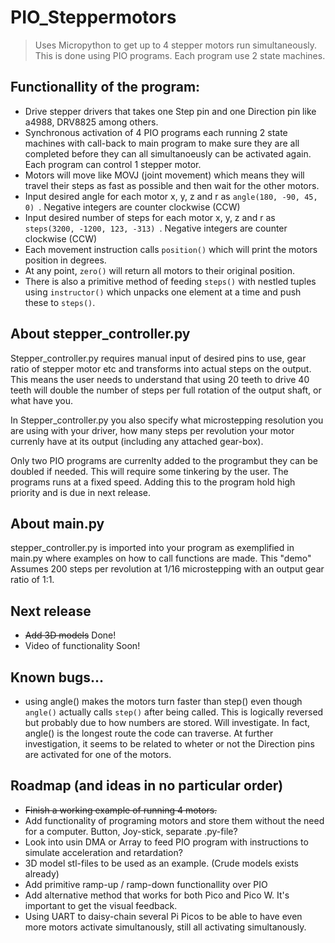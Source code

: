 # PIO_Steppermotors
> Uses Micropython to get up to 4 stepper motors run simultaneously. 
> This is done using PIO programs. Each program use 2 state machines.

## Functionallity of the program:
- Drive stepper drivers that takes one Step pin and one Direction pin like a4988, DRV8825 among others.
- Synchronous activation of 4 PIO programs each running 2 state machines with call-back to main program to make sure they are all completed before they can all simultanoeusly can be activated again. Each program can control 1 stepper motor.
- Motors will move like MOVJ (joint movement) which means they will travel their steps as fast as possible and then wait for the other motors.
- Input desired angle for each motor x, y, z and r as ```angle(180, -90, 45, 0) ```. Negative integers are counter clockwise (CCW)
- Input desired number of steps for each motor x, y, z and r as ```steps(3200, -1200, 123, -313) ```. Negative integers are counter clockwise (CCW)
- Each movement instruction calls ```position()``` which will print the motors position in degrees.
- At any point, ```zero()``` will return all motors to their original position.
- There is also a primitive method of feeding ```steps()``` with nestled tuples using ```instructor()``` which unpacks one
element at a time and push these to ```steps()```.


## About stepper_controller.py
Stepper_controller.py requires manual input of desired pins to use, gear ratio of stepper motor etc and transforms into actual steps on 
the output. This means the user needs to understand that using 20 teeth to drive 40 teeth will double the number of steps per 
full rotation of the output shaft, or what have you.

In Stepper_controller.py you also specify what microstepping resolution you are using with your driver, how many steps per revolution your motor currenly 
have at its output (including any attached gear-box).

Only two PIO programs are currenlty added to the programbut they can be doubled if needed. This will require some tinkering by the user. The programs runs at a fixed speed. Adding this to the program hold high priority and is due in next release.


## About main.py
stepper_controller.py is imported into your program as exemplified in main.py where examples on how to call functions are made.
This "demo" Assumes 200 steps per revolution at 1/16 microstepping with an output gear ratio of 1:1.

## Next release
- ~~Add 3D models~~ Done!
- Video of functionality Soon!

## Known bugs...
- using angle() makes the motors turn faster than step() even though ```angle()``` actually calls ```step()``` after being called. This is logically reversed but probably due to how numbers are stored. Will investigate. In fact, angle() is the longest route the code can traverse. At further investigation, it seems to be related to wheter or not the Direction pins are activated for one of the motors.

## Roadmap (and ideas in no particular order)
- ~~Finish a working example of running 4 motors.~~
- Add functionality of programing motors and store them without the need for a computer. Button, Joy-stick, separate .py-file?
- Look into usin DMA or Array to feed PIO program with instructions to simulate acceleration and retardation? 
- 3D model stl-files to be used as an example. (Crude models exists already)
- Add primitive ramp-up / ramp-down functionallity over PIO
- Add alternative method that works for both Pico and Pico W. It's important to get the visual feedback.
- Using UART to daisy-chain several Pi Picos to be able to have even more motors activate simultanously, still all activating simultanously.
